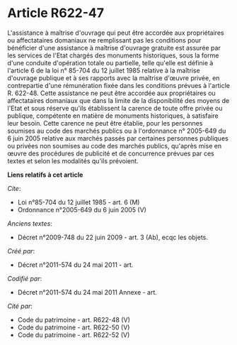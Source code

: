 # Article R622-47

L'assistance à maîtrise d'ouvrage qui peut être accordée aux propriétaires ou affectataires domaniaux ne remplissant pas les
conditions pour bénéficier d'une assistance à maîtrise d'ouvrage gratuite est assurée par les services de l'Etat chargés des
monuments historiques, sous la forme d'une conduite d'opération totale ou partielle, telle qu'elle est définie à l'article 6
de la loi n° 85-704 du 12 juillet 1985 relative à la maîtrise d'ouvrage publique et à ses rapports avec la maîtrise d'œuvre
privée, en contrepartie d'une rémunération fixée dans les conditions prévues à l'article R. 622-48. Cette assistance ne peut
être accordée aux propriétaires ou affectataires domaniaux que dans la limite de la disponibilité des moyens de l'Etat et
sous réserve qu'ils établissent la carence de toute offre privée ou publique, compétente en matière de monuments historiques,
à satisfaire leur besoin. Cette carence ne peut être établie, pour les personnes soumises au code des marchés publics ou à
l'ordonnance n° 2005-649 du 6 juin 2005 relative aux marchés passés par certaines personnes publiques ou privées non soumises
au code des marchés publics, qu'après mise en œuvre des procédures de publicité et de concurrence prévues par ces textes et
selon les modalités qu'ils prévoient.

**Liens relatifs à cet article**

_Cite_:

  - Loi n°85-704 du 12 juillet 1985 - art. 6 (M)
  - Ordonnance n°2005-649 du 6 juin 2005 (V)

_Anciens textes_:

  - Décret n°2009-748 du 22 juin 2009 - art. 3 (Ab), ecqc les objets.

_Créé par_:

  - Décret n°2011-574 du 24 mai 2011  - art.

_Codifié par_:

  - Décret n°2011-574 du 24 mai 2011 Annexe - art.

_Cité par_:

  - Code du patrimoine - art. R622-48 (V)
  - Code du patrimoine - art. R622-50 (V)
  - Code du patrimoine - art. R622-52 (V)
